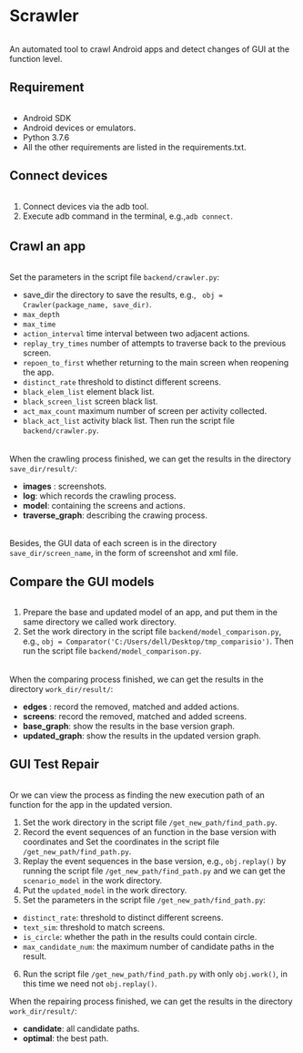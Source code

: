 # Scrawler 

######
An automated tool to crawl Android apps and detect changes of GUI at the function level.

## Requirement

######
* Android SDK 
* Android devices or emulators.
* Python 3.7.6
* All the other requirements are listed in the requirements.txt.

## Connect devices
######
1. Connect devices via the adb tool.
2. Execute adb command in the terminal, e.g.,`adb connect`.
######

## Crawl an app

######
Set the parameters in the script file  `backend/crawler.py`:
* save_dir  the directory to save the results, e.g., ` obj = Crawler(package_name, save_dir)`.  
* `max_depth`
* `max_time`
* `action_interval` time interval between two adjacent actions.
* `replay_try_times`  number of attempts to traverse back to the previous screen.
* `repoen_to_first` whether returning to the main screen when reopening the app.
* `distinct_rate`  threshold to distinct different screens.
* `black_elem_list` element black list.
* `black_screen_list` screen black list.
* `act_max_count` maximum number of screen per activity collected.
* `black_act_list` activity black list.
Then run the script file `backend/crawler.py`.

######
When the crawling process finished, we can get the results in the directory `save_dir/result/`:
* **images** : screenshots.
* **log**: which records the crawling process.
* **model**: containing the screens and actions.
* **traverse_graph**:  describing the crawing process.

######
Besides, the GUI data of each screen is in the directory `save_dir/screen_name`, in the form of screenshot and xml file.

## Compare the GUI models
######

1. Prepare the base and updated model of an app, and put them in the same directory we called work directory.
2. Set the work directory in the script file `backend/model_comparison.py`, e.g., `obj = Comparator('C:/Users/dell/Desktop/tmp_comparisio')`.
Then run the script file `backend/model_comparison.py`.

######
When the comparing process finished, we can get the results in the directory `work_dir/result/`:
* **edges** : record the removed, matched and added actions.
* **screens**: record the removed, matched and added screens.
* **base_graph**: show the results in the base version graph.
* **updated_graph**:  show the results in the updated version graph.

## GUI Test Repair
######
Or we can view the process as finding the new execution path of an function for the app in the updated version.

1.  Set the work directory in the script file `/get_new_path/find_path.py`.
2. Record the event sequences of an function in the base version with coordinates and Set the coordinates in the script file `/get_new_path/find_path.py`.
3. Replay the event sequences in the base version, e.g., `obj.replay()` by running the script file `/get_new_path/find_path.py` and we can get the `scenario_model` in the work directory.
4. Put the `updated_model` in the work directory.
5. Set the parameters in the script file `/get_new_path/find_path.py`:
  * `distinct_rate`: threshold to distinct different screens.
  * `text_sim`: threshold to match screens.
  * `is_circle`: whether the path in the results could contain circle.
  *  `max_candidate_num`: the maximum number of candidate paths in the result.
6.  Run the script file `/get_new_path/find_path.py`  with only `obj.work()`, in this time we need not `obj.replay()`.

When the repairing process finished, we can get the results in the directory `work_dir/result/`:
* **candidate**: all candidate paths.
* **optimal**: the best path.

